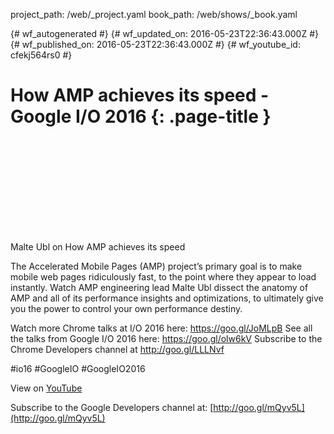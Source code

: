 project_path: /web/_project.yaml
book_path: /web/shows/_book.yaml

{# wf_autogenerated #}
{# wf_updated_on: 2016-05-23T22:36:43.000Z #}
{# wf_published_on: 2016-05-23T22:36:43.000Z #}
{# wf_youtube_id: cfekj564rs0 #}

# How AMP achieves its speed - Google I/O 2016 {: .page-title }


<div class="video-wrapper">
  <iframe class="devsite-embedded-youtube-video" data-video-id="cfekj564rs0"
          data-autohide="1" data-showinfo="0" frameborder="0" allowfullscreen>
  </iframe>
</div>

Malte Ubl on How AMP achieves its speed

The Accelerated Mobile Pages (AMP) project’s primary goal is to make mobile web pages ridiculously fast, to the point where they appear to load instantly. Watch AMP engineering lead Malte Ubl dissect the anatomy of AMP and all of its performance insights and optimizations, to ultimately give you the power to control your own performance destiny.

Watch more Chrome talks at I/O 2016 here: https://goo.gl/JoMLpB 
See all the talks from Google I/O 2016 here: https://goo.gl/olw6kV
Subscribe to the Chrome Developers channel at http://goo.gl/LLLNvf 

#io16 #GoogleIO #GoogleIO2016

View on [YouTube](https://youtu.be/cfekj564rs0)

Subscribe to the Google Developers channel at: [http://goo.gl/mQyv5L](http://goo.gl/mQyv5L)
